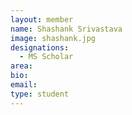 ```yaml
---
layout: member
name: Shashank Srivastava 
image: shashank.jpg
designations: 
  - MS Scholar
area:
bio:
email:
type: student
---
```

